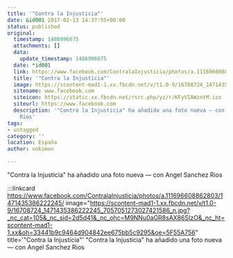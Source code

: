 ```yaml
---
title: '"Contra la Injusticia"'
date: &id001 2017-02-13 14:37:55+00:00
status: published
original:
  timestamp: 1486996675
  attachments: []
  data:
    update_timestamp: 1486996675
  date: *id001
  link: https://www.facebook.com/ContralaInjusticia/photos/a.111696608862803/1471435386222245/
  title: '"Contra la Injusticia"'
  image: https://scontent-mad1-1.xx.fbcdn.net/v/t1.0-9/16708724_1471435386222245_7057051273027421586_n.jpg?_nc_cat=105&_nc_sid=2d5d41&_nc_ohc=M9NNu0aGR8sAX86SIzO&_nc_ht=scontent-mad1-1.xx&oh=33441b9c9464d904842ee675bb5c9295&oe=5F55A756
  sitename: www.facebook.com
  siteicon: https://static.xx.fbcdn.net/rsrc.php/yz/r/KFyVIAWzntM.ico
  siteurl: https://www.facebook.com
  description: '"Contra la Injusticia" ha añadido una foto nueva — con Angel Sanchez
    Rios'
tags:
- untagged
category: ''
location: España
author: vokimon

---
```

"Contra la Injusticia" ha añadido una foto nueva — con Angel Sanchez Rios

:::linkcard https://www.facebook.com/ContralaInjusticia/photos/a.111696608862803/1471435386222245/ image="https://scontent-mad1-1.xx.fbcdn.net/v/t1.0-9/16708724_1471435386222245_7057051273027421586_n.jpg?_nc_cat=105&_nc_sid=2d5d41&_nc_ohc=M9NNu0aGR8sAX86SIzO&_nc_ht=scontent-mad1-1.xx&oh=33441b9c9464d904842ee675bb5c9295&oe=5F55A756" title='"Contra la Injusticia"'
    "Contra la Injusticia" ha añadido una foto nueva — con Angel Sanchez Rios

